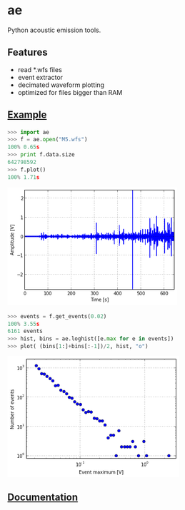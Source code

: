 ae
==

Python acoustic emission tools.

Features
--------

* read *.wfs files
* event extractor
* decimated waveform plotting
* optimized for files bigger than RAM

[Example](http://nbviewer.ipython.org/github/jove1/ae/blob/master/doc/example.ipynb)
------------------------------------------------------------------------------------

```python
>>> import ae
>>> f = ae.open("M5.wfs")
100% 0.65s
>>> print f.data.size
642798592
>>> f.plot()
100% 1.71s
```
![Graph](doc/view.png)
```python
>>> events = f.get_events(0.02)
100% 3.55s
6161 events
>>> hist, bins = ae.loghist([e.max for e in events])
>>> plot( (bins[1:]+bins[:-1])/2, hist, "o")
```
![Graph](doc/hist.png)


[Documentation](http://jove1.github.io/ae/)
-------------------------------------------
